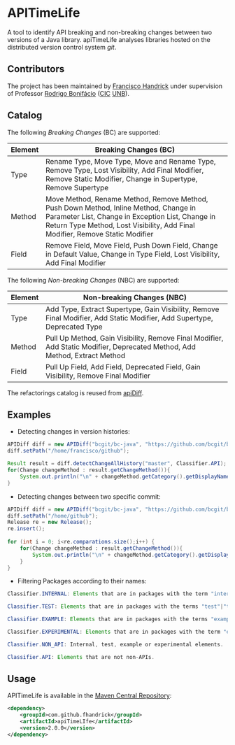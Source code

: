 # APITimeLife

A tool to identify API breaking and non-breaking changes between two versions of a Java library. apiTimeLife analyses libraries hosted on the distributed version control system _git_.

## Contributors
The project has been maintained by [Francisco Handrick](https://github.com/FHandrick) under supervision of Professor [Rodrigo Bonifácio](https://github.com/rbonifacio) ([CIC](https://cic.unb.br/) [UNB](https://www.unb.br/)).


## Catalog

The following _Breaking Changes_ (BC) are supported: 

| Element  | Breaking Changes (BC) |
| ------------- | ------------- |
| Type  | Rename Type, Move Type, Move and Rename Type, Remove Type, Lost Visibility, Add Final Modifier,  Remove Static Modifier, Change in Supertype, Remove Supertype |
| Method  | Move Method, Rename Method, Remove Method, Push Down Method, Inline Method, Change in Parameter List, Change in Exception List, Change in Return Type Method, Lost Visibility, Add Final Modifier, Remove Static Modifier  | 
| Field  |  Remove Field, Move Field, Push Down Field, Change in Default Value, Change in Type Field,  Lost Visibility, Add Final Modifier | 

The following _Non-breaking Changes_ (NBC) are supported: 

| Element  | Non-breaking Changes (NBC) |
| ------------- | ------------- |
| Type  | Add Type, Extract Supertype, Gain Visibility, Remove Final Modifier, Add Static Modifier, Add Supertype, Deprecated Type |
| Method  | Pull Up Method, Gain Visibility, Remove Final Modifier, Add Static Modifier, Deprecated Method, Add Method, Extract Method| 
| Field  | Pull Up Field, Add Field, Deprecated Field, Gain Visibility, Remove Final Modifier|


The refactorings catalog is reused from [apiDiff](https://github.com/aserg-ufmg/apidiff).

## Examples

* Detecting changes in version histories:

```java
APIDiff diff = new APIDiff("bcgit/bc-java", "https://github.com/bcgit/bc-java.git");
diff.setPath("/home/francisco/github");

Result result = diff.detectChangeAllHistory("master", Classifier.API);
for(Change changeMethod : result.getChangeMethod()){
    System.out.println("\n" + changeMethod.getCategory().getDisplayName() + " - " + changeMethod.getDescription());
}
```
* Detecting changes between two specific commit:

```java
APIDiff diff = new APIDiff("bcgit/bc-java", "https://github.com/bcgit/bc-java.git");
diff.setPath("/home/github");
Release re = new Release();
re.insert();
    	
for (int i = 0; i<re.comparations.size();i++) {	
	for(Change changeMethod : result.getChangeMethod()){
		System.out.println("\n" + changeMethod.getCategory().getDisplayName() + " - " + changeMethod.getDescription());
	}
}
```
* Filtering Packages according to their names:

```java 
Classifier.INTERNAL: Elements that are in packages with the term "internal".

Classifier.TEST: Elements that are in packages with the terms "test"|"tests", or is in source file "src/test", or ends with "test.java"|"tests.java".

Classifier.EXAMPLE: Elements that are in packages with the terms "example"|"examples"|"sample"|"samples"|"demo"|"demos"

Classifier.EXPERIMENTAL: Elements that are in packages with the term "experimental".

Classifier.NON_API: Internal, test, example or experimental elements.

Classifier.API: Elements that are not non-APIs.
``` 

## Usage

APITimeLife is available in the [Maven Central Repository](https://mvnrepository.com/artifact/com.github.aserg-ufmg/apiTimeLIfe/2.0.0):

```xml
<dependency>
    <groupId>com.github.fhandrick</groupId>
    <artifactId>apiTimeLIfe</artifactId>
    <version>2.0.0</version>
</dependency>
```
